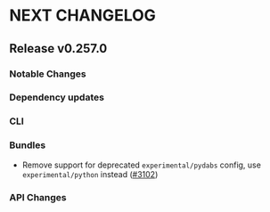 # NEXT CHANGELOG

## Release v0.257.0

### Notable Changes

### Dependency updates

### CLI

### Bundles
* Remove support for deprecated `experimental/pydabs` config, use `experimental/python` instead ([#3102](https://github.com/databricks/cli/pull/3102))

### API Changes
